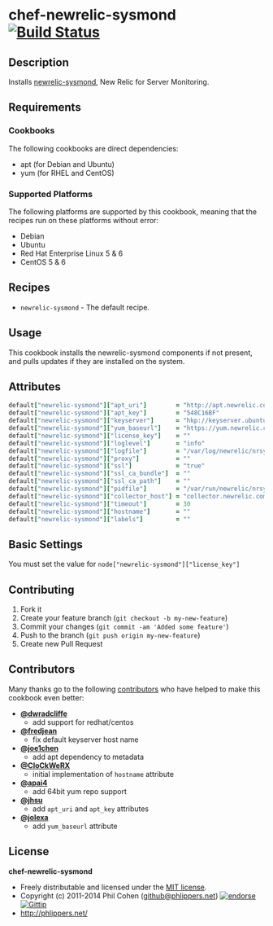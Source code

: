 # chef-newrelic-sysmond  [![Build Status](https://travis-ci.org/phlipper/chef-newrelic-sysmond.png?branch=master)](https://travis-ci.org/phlipper/chef-newrelic-sysmond)

## Description

Installs [newrelic-sysmond](https://newrelic.com/docs/server/new-relic-for-server-monitoring), New Relic for Server Monitoring.


## Requirements

### Cookbooks

The following cookbooks are direct dependencies:

* apt (for Debian and Ubuntu)
* yum (for RHEL and CentOS)

### Supported Platforms

The following platforms are supported by this cookbook, meaning that the recipes run on these platforms without error:

* Debian
* Ubuntu
* Red Hat Enterprise Linux 5 & 6
* CentOS 5 & 6

## Recipes

* `newrelic-sysmond` - The default recipe.

## Usage

This cookbook installs the newrelic-sysmond components if not present, and pulls updates if they are installed on the system.

## Attributes

```ruby
default["newrelic-sysmond"]["apt_uri"]        = "http://apt.newrelic.com/debian/"
default["newrelic-sysmond"]["apt_key"]        = "548C16BF"
default["newrelic-sysmond"]["keyserver"]      = "hkp://keyserver.ubuntu.com:80"
default["newrelic-sysmond"]["yum_baseurl"]    = "https://yum.newrelic.com/pub/newrelic/el5/#{node["kernel"]["machine"]}"
default["newrelic-sysmond"]["license_key"]    = ""
default["newrelic-sysmond"]["loglevel"]       = "info"
default["newrelic-sysmond"]["logfile"]        = "/var/log/newrelic/nrsysmond.log"
default["newrelic-sysmond"]["proxy"]          = ""
default["newrelic-sysmond"]["ssl"]            = "true"
default["newrelic-sysmond"]["ssl_ca_bundle"]  = ""
default["newrelic-sysmond"]["ssl_ca_path"]    = ""
default["newrelic-sysmond"]["pidfile"]        = "/var/run/newrelic/nrsysmond.pid"
default["newrelic-sysmond"]["collector_host"] = "collector.newrelic.com"
default["newrelic-sysmond"]["timeout"]        = 30
default["newrelic-sysmond"]["hostname"]       = ""
default["newrelic-sysmond"]["labels"]         = ""
```


## Basic Settings

You must set the value for `node["newrelic-sysmond"]["license_key"]`


## Contributing

1. Fork it
2. Create your feature branch (`git checkout -b my-new-feature`)
3. Commit your changes (`git commit -am 'Added some feature'`)
4. Push to the branch (`git push origin my-new-feature`)
5. Create new Pull Request


## Contributors

Many thanks go to the following [contributors](https://github.com/phlipper/chef-newrelic-sysmond/graphs/contributors) who have helped to make this cookbook even better:

* **[@dwradcliffe](https://github.com/dwradcliffe)**
    * add support for redhat/centos
* **[@fredjean](https://github.com/fredjean)**
    * fix default keyserver host name
* **[@joe1chen](https://github.com/joe1chen)**
    * add apt dependency to metadata
* **[@CloCkWeRX](https://github.com/CloCkWeRX)**
    * initial implementation of `hostname` attribute
* **[@apai4](https://github.com/apai4)**
    * add 64bit yum repo support
* **[@jhsu](https://github.com/jhsu)**
    * add `apt_uri` and `apt_key` attributes
* **[@jolexa](https://github.com/jolexa)**
    * add `yum_baseurl` attribute


## License

**chef-newrelic-sysmond**

* Freely distributable and licensed under the [MIT license](http://phlipper.mit-license.org/2011-2014/license.html).
* Copyright (c) 2011-2014 Phil Cohen (github@phlippers.net) [![endorse](http://api.coderwall.com/phlipper/endorsecount.png)](http://coderwall.com/phlipper)  [![Gittip](http://img.shields.io/gittip/phlipper.png)](https://www.gittip.com/phlipper/)
* http://phlippers.net/
